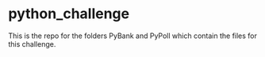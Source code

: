 # python_challenge
This is the repo for the folders PyBank and PyPoll which contain the files for this challenge.
